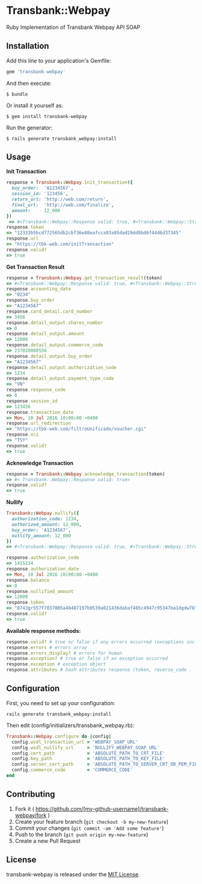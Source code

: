 # Transbank::Webpay

Ruby Implementation of Transbank Webpay API SOAP

## Installation

Add this line to your application's Gemfile:

```ruby
gem 'transbank-webpay'
```

And then execute:

    $ bundle

Or install it yourself as:

    $ gem install transbank-webpay

Run the generator:

    $ rails generate transbank_webpay:install

## Usage

**Init Transaction**

```ruby
response = Transbank::Webpay.init_transaction({
  buy_order:  'A1234567',
  session_id: '123456',
  return_url: 'http://web.com/return',
  final_url:  'http://web.com/finalize',
  amount:     12_000
})
 => #<Transbank::Webpay::Response valid: true, #<Transbank::Webpay::Struct token="12333b5bcd772565db2cbf36e88eafcca93a95dad29dd8bd6f44d6d37345", url="https://tbk-web.com/initTransactioninitTransaction">>
response.token
=> "12333b5bcd772565db2cbf36e88eafcca93a95dad29dd8bd6f44d6d37345"
response.url
=> "https://tbk-web.com/initTransaction"
response.valid?
=> true
```

**Get Transaction Result**

```ruby
response = Transbank::Webpay.get_transaction_result(token)
=> #<Transbank::Webpay::Response valid: true, #<Transbank::Webpay::Struct accounting_date="0234", buy_order="A1234567", card_detail=#<Transbank::Webpay::Struct card_number=3456>, detail_output=#<Transbank::Webpay::Struct shares_number=0, amount=12000, commerce_code=237020000556, buy_order="A1234567", authorization_code=1234, payment_type_code="VN", response_code=0>, session_id=123456, transaction_date=Mon, 10 Jul 2016 10:00:00 -0400, url_redirection="https://tbk-web.com/filtroUnificado/voucher.cgi", vci="TSY">>
response.accounting_date
=> "0234"
response.buy_order
=> "A1234567"
response.card_detail.card_number
=> 3456
response.detail_output.shares_number
=> 0
response.detail_output.amount
=> 12000
response.detail_output.commerce_code
=> 237020000556
response.detail_output.buy_order
=> "A1234567"
response.detail_output.authorization_code
=> 1234
response.detail_output.payment_type_code
=> "VN"
response.response_code
=> 0
response.session_id
=> 123456
response.transaction_date
=> Mon, 10 Jul 2016 10:00:00 -0400
response.url_redirection
=> "https://tbk-web.com/filtroUnificado/voucher.cgi"
response.vci
=> "TSY"
response.valid?
=> true
```

**Acknowledge Transaction**

```ruby
response = Transbank::Webpay.acknowledge_transaction(token)
=> #< Transbank::Webpay::Response valid: true>
response.valid?
=> true
```

**Nullify**

```ruby
Transbank::Webpay.nullify({
  authorization_code: 1234,
  authorized_amount: 12_000,
  buy_order: 'A1234567',
  nullify_amount: 12_000
})
=> #<Transbank::Webpay::Response valid: true, #<Transbank::Webpay::Struct authorization_code=1415234, authorization_date=Mon, 10 Jul 2016 10:00:00 -0400, balance=0, nullified_amount=12000, token="8743gr557f7037005a48487197b0539a021436dabaf485c4947c95347ba1dgdw78">>

response.authorization_code
=> 1415234
response.authorization_date
=> Mon, 10 Jul 2016 10:00:00 -0400
response.balance
=> 0
response.nullified_amount
=> 12000
response.token
=> "8743gr557f7037005a48487197b0539a021436dabaf485c4947c95347ba1dgdw78"
response.valid?
=> true
```
**Available response methods:**


```ruby
response.valid? # true or false if any errors occurred (exceptions included)
response.errors # errors array
response.errors_display? # errors for human
response.exception? # true or false if an exception occurred
response.exception # exception object
response.attributes # hash attributes response (token, reverse_code . . .)
```

## Configuration

First, you need to set up your configuration:

`rails generate transbank_webpay:install`

Then edit (config/initializers/transbank_webpay.rb):

```ruby
Transbank::Webpay.configure do |config|
  config.wsdl_transaction_url = 'WEBPAY_SOAP_URL'
  config.wsdl_nullify_url     = 'NULLIFY_WEBPAY_SOAP_URL'
  config.cert_path            = 'ABSOLUTE_PATH_TO_CRT_FILE'
  config.key_path             = 'ABSOLUTE_PATH_TO_KEY_FILE'
  config.server_cert_path     = 'ABSOLUTE_PATH_TO_SERVER_CRT_OR_PEM_FILE'
  config.commerce_code        = 'COMMERCE_CODE'
end
```

## Contributing

1. Fork it ( https://github.com/[my-github-username]/transbank-webpay/fork )
2. Create your feature branch (`git checkout -b my-new-feature`)
3. Commit your changes (`git commit -am 'Add some feature'`)
4. Push to the branch (`git push origin my-new-feature`)
5. Create a new Pull Request

## License

transbank-webpay is released under the [MIT License](http://www.opensource.org/licenses/MIT).
